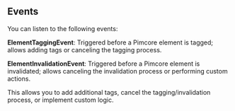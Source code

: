 
## Events

You can listen to the following events:

**ElementTaggingEvent**: Triggered before a Pimcore element is tagged; allows adding tags or canceling the tagging process.

**ElementInvalidationEvent**: Triggered before a Pimcore element is invalidated; allows canceling the invalidation process or performing custom actions.

This allows you to add additional tags, cancel the tagging/invalidation process, or implement custom logic.
